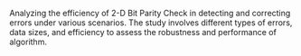 Analyzing the efficiency of 2-D Bit Parity Check in detecting and correcting errors under various scenarios. The study involves different types of errors, data sizes, and efficiency to assess the robustness and performance of algorithm.
